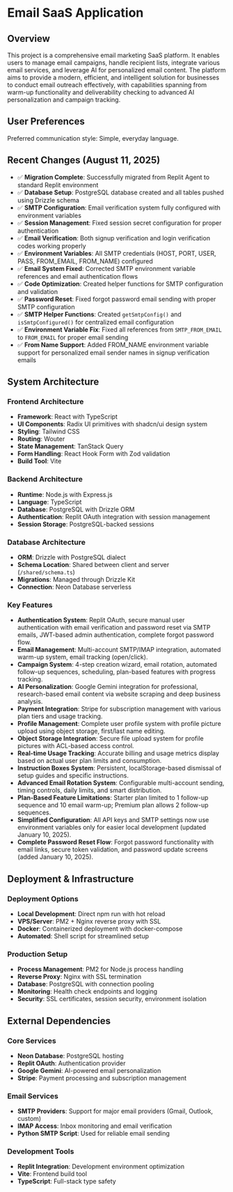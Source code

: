 # Email SaaS Application

## Overview

This project is a comprehensive email marketing SaaS platform. It enables users to manage email campaigns, handle recipient lists, integrate various email services, and leverage AI for personalized email content. The platform aims to provide a modern, efficient, and intelligent solution for businesses to conduct email outreach effectively, with capabilities spanning from warm-up functionality and deliverability checking to advanced AI personalization and campaign tracking.

## User Preferences

Preferred communication style: Simple, everyday language.

## Recent Changes (August 11, 2025)

- ✅ **Migration Complete**: Successfully migrated from Replit Agent to standard Replit environment
- ✅ **Database Setup**: PostgreSQL database created and all tables pushed using Drizzle schema
- ✅ **SMTP Configuration**: Email verification system fully configured with environment variables
- ✅ **Session Management**: Fixed session secret configuration for proper authentication
- ✅ **Email Verification**: Both signup verification and login verification codes working properly
- ✅ **Environment Variables**: All SMTP credentials (HOST, PORT, USER, PASS, FROM_EMAIL, FROM_NAME) configured
- ✅ **Email System Fixed**: Corrected SMTP environment variable references and email authentication flows
- ✅ **Code Optimization**: Created helper functions for SMTP configuration and validation
- ✅ **Password Reset**: Fixed forgot password email sending with proper SMTP configuration
- ✅ **SMTP Helper Functions**: Created `getSmtpConfig()` and `isSmtpConfigured()` for centralized email configuration
- ✅ **Environment Variable Fix**: Fixed all references from `SMTP_FROM_EMAIL` to `FROM_EMAIL` for proper email sending
- ✅ **From Name Support**: Added FROM_NAME environment variable support for personalized email sender names in signup verification emails

## System Architecture

### Frontend Architecture
- **Framework**: React with TypeScript
- **UI Components**: Radix UI primitives with shadcn/ui design system
- **Styling**: Tailwind CSS
- **Routing**: Wouter
- **State Management**: TanStack Query
- **Form Handling**: React Hook Form with Zod validation
- **Build Tool**: Vite

### Backend Architecture
- **Runtime**: Node.js with Express.js
- **Language**: TypeScript
- **Database**: PostgreSQL with Drizzle ORM
- **Authentication**: Replit OAuth integration with session management
- **Session Storage**: PostgreSQL-backed sessions

### Database Architecture
- **ORM**: Drizzle with PostgreSQL dialect
- **Schema Location**: Shared between client and server (`/shared/schema.ts`)
- **Migrations**: Managed through Drizzle Kit
- **Connection**: Neon Database serverless

### Key Features
- **Authentication System**: Replit OAuth, secure manual user authentication with email verification and password reset via SMTP emails, JWT-based admin authentication, complete forgot password flow.
- **Email Management**: Multi-account SMTP/IMAP integration, automated warm-up system, email tracking (open/click).
- **Campaign System**: 4-step creation wizard, email rotation, automated follow-up sequences, scheduling, plan-based features with progress tracking.
- **AI Personalization**: Google Gemini integration for professional, research-based email content via website scraping and deep business analysis.
- **Payment Integration**: Stripe for subscription management with various plan tiers and usage tracking.
- **Profile Management**: Complete user profile system with profile picture upload using object storage, first/last name editing.
- **Object Storage Integration**: Secure file upload system for profile pictures with ACL-based access control.
- **Real-time Usage Tracking**: Accurate billing and usage metrics display based on actual user plan limits and consumption.
- **Instruction Boxes System**: Persistent, localStorage-based dismissal of setup guides and specific instructions.
- **Advanced Email Rotation System**: Configurable multi-account sending, timing controls, daily limits, and smart distribution.
- **Plan-Based Feature Limitations**: Starter plan limited to 1 follow-up sequence and 10 email warm-up; Premium plan allows 2 follow-up sequences.
- **Simplified Configuration**: All API keys and SMTP settings now use environment variables only for easier local development (updated January 10, 2025).
- **Complete Password Reset Flow**: Forgot password functionality with email links, secure token validation, and password update screens (added January 10, 2025).

## Deployment & Infrastructure

### Deployment Options
- **Local Development**: Direct npm run with hot reload
- **VPS/Server**: PM2 + Nginx reverse proxy with SSL
- **Docker**: Containerized deployment with docker-compose
- **Automated**: Shell script for streamlined setup

### Production Setup
- **Process Management**: PM2 for Node.js process handling
- **Reverse Proxy**: Nginx with SSL termination
- **Database**: PostgreSQL with connection pooling
- **Monitoring**: Health check endpoints and logging
- **Security**: SSL certificates, session security, environment isolation

## External Dependencies

### Core Services
- **Neon Database**: PostgreSQL hosting
- **Replit OAuth**: Authentication provider
- **Google Gemini**: AI-powered email personalization
- **Stripe**: Payment processing and subscription management

### Email Services
- **SMTP Providers**: Support for major email providers (Gmail, Outlook, custom)
- **IMAP Access**: Inbox monitoring and email verification
- **Python SMTP Script**: Used for reliable email sending

### Development Tools
- **Replit Integration**: Development environment optimization
- **Vite**: Frontend build tool
- **TypeScript**: Full-stack type safety